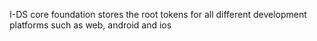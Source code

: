 I-DS core foundation stores the root tokens for all different development platforms such as web, android and ios
